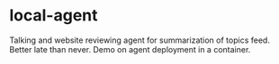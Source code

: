 # local-agent
Talking and website reviewing agent for summarization of topics feed.
Better late than never.
Demo on agent deployment in a container.

